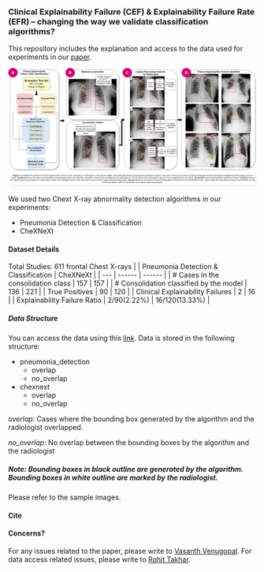 ### Clinical Explainability Failure (CEF) &amp; Explainability Failure Rate (EFR) – changing the way we validate classification algorithms?

This repository includes the explanation and access to the data used for experiments in our [paper][paper_link].

![Image](https://github.com/caringresearch/clinical-explainability-failure-paper/blob/master/flow.png)

We used two Chext X-ray abnormality detection algorithms in our experiments:

  - Pneumonia Detection & Classification
  - CheXNeXt

#### Dataset Details
Total Studies: 611 frontal Chest X-rays
| | Pneumonia Detection & Classification | CheXNeXt |
| --- | ------ | ------ |
| # Cases in the consolidation class | 157 | 157 |
| # Consolidation classified by the model | 136 | 221 |
| True Positives | 90 | 120 |
| Clinical Explainability Failures | 2 | 16 |
| Explainability Failure Ratio | 2/90(2.22%) | 16/120(13.33%) |

##### Data Structure
You can access the data using this [link][drive_link].
Data is stored in the following structure:
 - pneumonia_detection
    - overlap
    - no_overlap
 - chexnext
    - overlap
    - no_overlap

*overlap*: Cases where the bounding box generated by the algorithm and the radiologist overlapped.

*no_overlap*: No overlap between the bounding boxes by the algorithm and the radiologist
##### Note: Bounding boxes in black outline are generated by the algorithm. Bounding boxes in white outline are marked by the radiologist.
Please refer to the sample images.


#### Cite


#### Concerns?

For any issues related to the paper, please write to [Vasanth Venugopal](mailto:vasanth.venugopal@caring-research.com).
For data access related issues, please write to [Rohit Takhar](mailto:rohit.takhar@caring-research.com).




   [paper_link]: <https://carin-research.com>
   [drive_link]: <https://drive.google.com/drive/folders/1LW6vrwTVwFGbT2jJW7lwDlz0bOQbcKdQ?usp=sharing>
